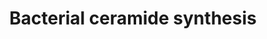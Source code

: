 ---
annotations:
- id: PW:0000010
  parent: classic metabolic pathway
  type: Pathway Ontology
  value: lipid metabolic pathway
authors:
- Conroy lipids
- Egonw
- AlexanderPico
- Eweitz
description: Bacterial Ceramide Synthesis
last-edited: 2022-07-23
organisms:
- Caulobacter vibrioides
redirect_from:
- /index.php/Pathway:WP5271
- /instance/WP5271
- /instance/WP5271_r123973
revision: r123973
schema-jsonld:
- '@context': https://schema.org/
  '@id': https://wikipathways.github.io/pathways/WP5271.html
  '@type': Dataset
  creator:
    '@type': Organization
    name: WikiPathways
  description: Bacterial Ceramide Synthesis
  keywords:
  - 3-ketosphinganine
  - Acyl-CoA
  - CerR
  - CoA
  - L-Serine
  - Long-chain FA-CoA Ligase
  - N-acyl-3-oxosphinganine
  - N-acyl-sphinganine
  - Palmitic acid
  - Palmitoyl-CoA
  - SPT
  - bCerS
  license: CC0
  name: Bacterial ceramide synthesis
seo: CreativeWork
title: Bacterial ceramide synthesis
wpid: WP5271
---